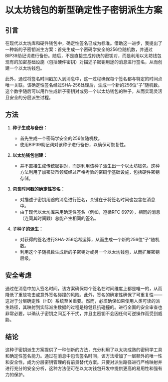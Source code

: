 # 以太坊钱包的新型确定性子密钥派生方案  

## 引言  
在现代以太坊库和硬件钱包中，确定性签名已成为标准。借助这一进步，我提出了一种新的子密钥派生方案：首先生成一个密码学安全的256位随机数，并通过BIP39助记词进行备份。随后，不是直接生成传统的密钥对，而是利用以太坊钱包现有的加密基础设施（包括硬件密钥）对描述子密钥用途的消息进行签名，从而创建一个以太坊钱包。

此外，通过将签名时间戳加入到消息中，这一过程确保每个签名都与特定的时间点唯一关联。该确定性签名经过SHA‑256处理后，生成一个新的256位“子”随机数。这个数字随后可以用作生成新子密钥对或另一个以太坊钱包的种子，从而实现灵活且安全的分层派生过程。

## 方法  
1. **种子生成与备份：**  
   - 首先生成一个密码学安全的256位随机数。  
   - 使用BIP39助记词对该种子进行备份，以确保可恢复性。  

2. **以太坊钱包创建：**  
   - 并不直接生成传统密钥对，而是利用该种子派生出一个以太坊钱包。这种方法利用了加密货币领域经过严格考验的密码学基础设施，包括硬件密钥存储。  

3. **包含时间戳的确定性签名：**  
   - 对描述子密钥用途的消息进行签名，关键在于将签名时间也包含在消息中。  
   - 由于现代以太坊库采用确定性签名（例如，遵循RFC 6979），相同的消息（连同其时间戳）总能产生相同的签名。  

4. **子种子的派生：**  
   - 对获得的签名进行SHA‑256哈希运算，从而生成一个新的256位“子”随机数。  
   - 利用这个子随机数生成新的子密钥对或另一个以太坊钱包，从而扩展密钥层级。  

## 安全考虑  
通过在消息中加入签名时间，该方案确保每个签名在时间维度上都是唯一的，从而降低了重放攻击或意外签名碰撞的风险。此外，签名的确定性确保了可重复性——这对于分层确定性（HD）系统至关重要。然而，必须确保如果使用人类可读的派生路径，其映射到实际派生数据的过程是稳健且抗碰撞的。进行全面的安全审查也非常必要，以确认子密钥之间互不干扰，并且主密钥不会因任何可逆操作而受到威胁。

## 结论  
这种子密钥派生方案提供了一种创新的方法，充分利用了以太坊成熟的密码学工具和确定性签名能力。通过在消息中包含签名时间，该方法增加了一层额外的唯一性和安全性，成为分层密钥管理的有前景替代方案。只要对派生路径进行严格映射并进行充分的安全分析，这种方法便可在以太坊钱包开发中提供更高的易用性和强有力的保护。
